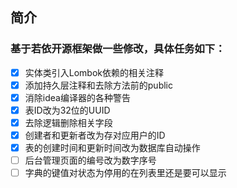 ## 简介

### 基于若依开源框架做一些修改，具体任务如下：
- [X] 实体类引入Lombok依赖的相关注释
- [X] 添加持久层注释和去除方法前的public
- [X] 消除idea编译器的各种警告
- [X] 表ID改为32位的UUID
- [X] 去除逻辑删除相关字段
- [X] 创建者和更新者改为存对应用户的ID
- [X] 表的创建时间和更新时间改为数据库自动操作
- [ ] 后台管理页面的编号改为数字序号
- [ ] 字典的键值对状态为停用的在列表里还是要可以显示
